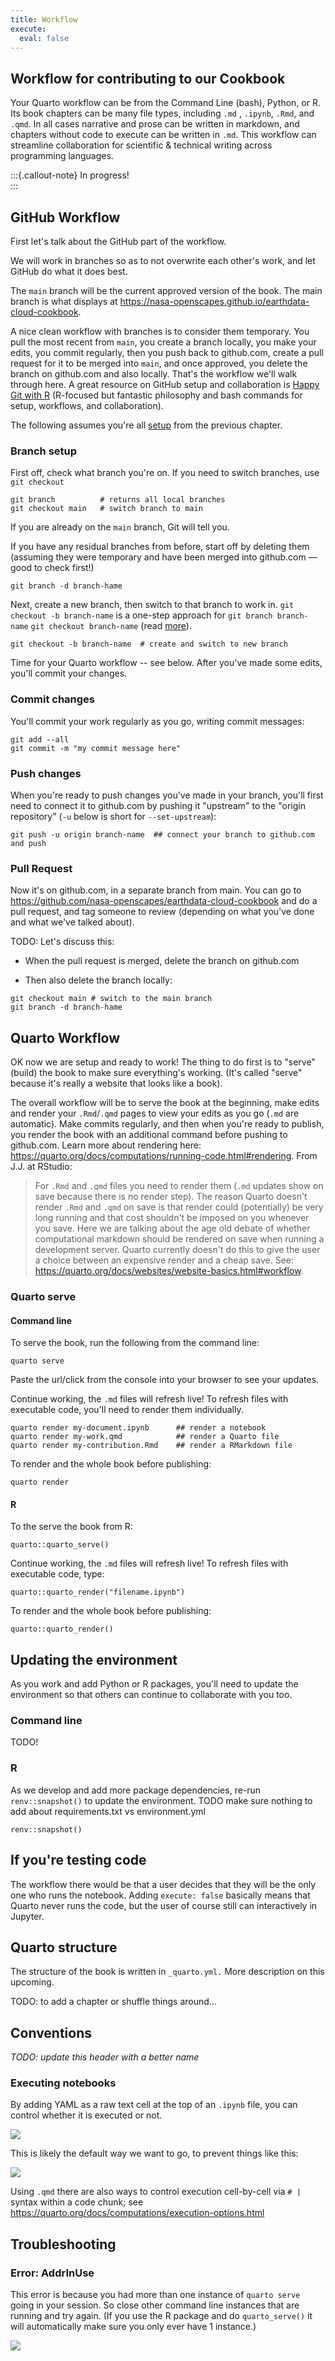 ```yaml
---
title: Workflow
execute:
  eval: false
---
```


## Workflow for contributing to our Cookbook

Your Quarto workflow can be from the Command Line (bash), Python, or R. Its book chapters can be many file types, including `.md` , `.ipynb`, `.Rmd`, and `.qmd`. In all cases narrative and prose can be written in markdown, and chapters without code to execute can be written in `.md`. This workflow can streamline collaboration for scientific & technical writing across programming languages. 

:::{.callout-note}
In progress!  
:::


## GitHub Workflow

First let's talk about the GitHub part of the workflow. 

We will work in branches so as to not overwrite each other's work, and let GitHub do what it does best.

The `main` branch will be the current approved version of the book. The main branch is what displays at <https://nasa-openscapes.github.io/earthdata-cloud-cookbook>. 

A nice clean workflow with branches is to consider them temporary. You pull the most recent from `main`, you create a branch locally, you make your edits, you commit regularly, then you push back to github.com, create a pull request for it to be merged into `main`, and once approved, you delete the branch on github.com and also locally. That's the workflow we'll walk through here. A great resource on GitHub setup and collaboration is [Happy Git with R](https://happygitwithr.com/) (R-focused but fantastic philosophy and bash commands for setup, workflows, and collaboration).

The following assumes you're all [setup](/contributing/setup) from the previous chapter. 

### Branch setup 

First off, check what branch you're on. If you need to switch branches, use `git checkout`

```{.bash}
git branch          # returns all local branches
git checkout main   # switch branch to main
```

If you are already on the `main` branch, Git will tell you. 

If you have any residual branches from before, start off by deleting them (assuming they were temporary and have been merged into github.com — good to check first!)

```{.bash}
git branch -d branch-hame
```

Next, create a new branch, then switch to that branch to work in. `git checkout -b branch-name` is a one-step approach for `git branch branch-name` `git checkout branch-name` (read [more](https://git-scm.com/book/en/v2/Git-Branching-Basic-Branching-and-Merging)). 

```{.bash}
git checkout -b branch-name  # create and switch to new branch
```

Time for your Quarto workflow -- see below. After you've made some edits, you'll commit your changes. 

### Commit changes

You'll commit your work regularly as you go, writing commit messages: 

```{.bash}
git add --all 
git commit -m "my commit message here" 
```

### Push changes

When you're ready to push changes you've made in your branch, you'll first need to connect it to github.com by pushing it "upstream" to the "origin repository" (`-u` below is short for `--set-upstream`):

```{.bash}
git push -u origin branch-name  ## connect your branch to github.com and push
```

### Pull Request

Now it's on github.com, in a separate branch from main. You can go to <https://github.com/nasa-openscapes/earthdata-cloud-cookbook> and do a pull request, and tag someone to review (depending on what you've done and what we've talked about).

TODO: Let's discuss this:

-   When the pull request is merged, delete the branch on github.com

-   Then also delete the branch locally:

```{.bash}
git checkout main # switch to the main branch
git branch -d branch-hame
```

## Quarto Workflow

OK now we are setup and ready to work! The thing to do first is to "serve" (build) the book to make sure everything's working. (It's called "serve" because it's really a website that looks like a book).

The overall workflow will be to serve the book at the beginning, make edits and render your `.Rmd`/`.qmd` pages to view your edits as you go (`.md` are automatic). Make commits regularly, and then when you're ready to publish, you render the book with an additional command before pushing to github.com. Learn more about rendering here: <https://quarto.org/docs/computations/running-code.html#rendering>. From J.J. at RStudio:

> For `.Rmd` and `.qmd` files you need to render them (`.md` updates show on save because there is no render step). The reason Quarto doesn't render `.Rmd` and `.qmd` on save is that render could (potentially) be very long running and that cost shouldn't be imposed on you whenever you save.
> Here we are talking about the age old debate of whether computational markdown should be rendered on save when running a development server. Quarto currently doesn't do this to give the user a choice between an expensive render and a cheap save. See: <https://quarto.org/docs/websites/website-basics.html#workflow>.

### Quarto serve

#### Command line

To serve the book, run the following from the command line: 

```{.bash}
quarto serve
```

Paste the url/click from the console into your browser to see your updates.

Continue working, the `.md` files will refresh live! To refresh files with executable code, you'll need to render them individually. 

```{.bash}
quarto render my-document.ipynb      ## render a notebook
quarto render my-work.qmd            ## render a Quarto file
quarto render my-contribution.Rmd    ## render a RMarkdown file
```

To render and the whole book before publishing:

```{.bash}
quarto render
```

#### R

To the serve the book from R:

```{.r}
quarto::quarto_serve()
```

Continue working, the `.md` files will refresh live! To refresh files with executable code, type:

```{.r}
quarto::quarto_render("filename.ipynb")
```

To render and the whole book before publishing:

```{.r}
quarto::quarto_render()
```

## Updating the environment

As you work and add Python or R packages, you'll need to update the environment so that others can continue to collaborate with you too. 

### Command line

TODO!

### R

As we develop and add more package dependencies, re-run `renv::snapshot()` to update the environment. 
TODO make sure nothing to add about requirements.txt vs environment.yml

```{.r}
renv::snapshot()
```


## If you're testing code

The workflow there would be that a user decides that they will be the only one who runs the notebook. Adding `execute: false` basically means that Quarto never runs the code, but the user of course still can interactively in Jupyter.

## Quarto structure

The structure of the book is written in `_quarto.yml.` More description on this upcoming.

TODO: to add a chapter or shuffle things around...

## Conventions
*TODO: update this header with a better name*

### Executing notebooks

By adding YAML as a raw text cell at the top of an `.ipynb` file, you can control whether it is executed or not. 

![](images/ipynb-execute-false.png)


This is likely the default way we want to go, to prevent things like this: 

![](images/ipynb-execute-default.png)

Using `.qmd` there are also ways to control execution cell-by-cell via `# |` syntax within a code chunk; see <https://quarto.org/docs/computations/execution-options.html>


## Troubleshooting

### Error: AddrInUse

This error is because you had more than one instance of `quarto serve` going in your session. So close other command line instances that are running and try again. (If you use the R package and do `quarto_serve()` it will automatically make sure you only ever have 1 instance.)

![](images/error-AddrInUse.png)

